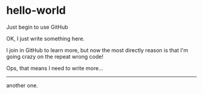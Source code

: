 hello-world
===========

Just begin to use GitHub

OK, I just write something here.

I join in GitHub to learn more, but now the most directly reason is that I'm going crazy on the repeat wrong code!

Ops, that means I need to write more...

-------

another one.
